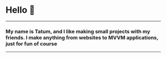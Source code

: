 
#  Hello 👋

-----
### My name is Tatum, and I like making small projects with my friends. I make anything from websites to MVVM applications, just for fun of course ###
----
